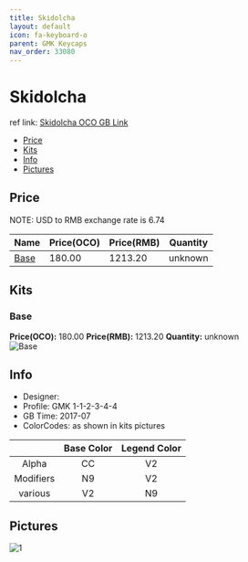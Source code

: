 ```yaml
---
title: Skidolcha
layout: default
icon: fa-keyboard-o
parent: GMK Keycaps
nav_order: 33080
---
```


# Skidolcha

ref link: [Skidolcha OCO GB Link](https://www.originativeco.com/products/skidolcha)

* [Price](#price)
* [Kits](#kits)
* [Info](#info)
* [Pictures](#pictures)


## Price  
NOTE: USD to RMB exchange rate is 6.74

| Name          | Price(OCO)    |  Price(RMB) | Quantity |
| ------------- | ------------ |  ---------- | -------- |
|[Base](#base)|180.00|1213.20|unknown|


## Kits
### Base
**Price(OCO):** 180.00    **Price(RMB):** 1213.20    **Quantity:** unknown  
<img src="{{ 'assets/images/gmk-keycaps/skidolcha/kits_pics/base.jpg' | relative_url }}" alt="Base" class="image featured">


## Info
* Designer: 
* Profile: GMK 1-1-2-3-4-4
* GB Time: 2017-07
* ColorCodes: as shown in kits pictures 

| |Base Color     | Legend Color
| :-------------: | :-------------: | :------------:
|Alpha|CC|V2
|Modifiers|N9|V2
|various|V2|N9


## Pictures
<img src="{{ 'assets/images/gmk-keycaps/skidolcha/rendering_pics/1.jpg' | relative_url }}" alt="1" class="image featured">
